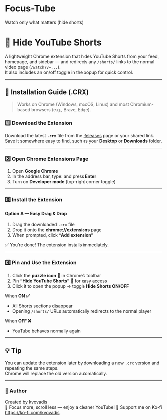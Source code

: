 # Focus-Tube
Watch only what matters (hide shorts).


# 🧩 Hide YouTube Shorts

A lightweight Chrome extension that hides YouTube Shorts from your feed, homepage, and sidebar — and redirects any `/shorts/` links to the normal video page (`/watch?v=...`).  
It also includes an on/off toggle in the popup for quick control.

---

## 🚀 Installation Guide (.CRX)

> Works on Chrome (Windows, macOS, Linux) and most Chromium-based browsers (e.g., Brave, Edge).

### 1️⃣ Download the Extension
Download the latest **`.crx`** file from the [Releases](../../releases) page or your shared link.  
Save it somewhere easy to find, such as your **Desktop** or **Downloads** folder.

---

### 2️⃣ Open Chrome Extensions Page
1. Open **Google Chrome**
2. In the address bar, type: and press **Enter**
3. Turn on **Developer mode** (top-right corner toggle)

---

### 3️⃣ Install the Extension

#### Option A — Easy Drag & Drop
1. Drag the downloaded `.crx` file  
2. Drop it onto the **chrome://extensions** page  
3. When prompted, click **“Add extension”**

✅ You’re done! The extension installs immediately.

---


### 4️⃣ Pin and Use the Extension
1. Click the **puzzle icon** 🔧 in Chrome’s toolbar  
2. Pin **“Hide YouTube Shorts”** 📌 for easy access  
3. Click it to open the popup → toggle **Hide Shorts ON/OFF**

When **ON ✅**  
- All Shorts sections disappear  
- Opening `/shorts/` URLs automatically redirects to the normal player  

When **OFF ❌**  
- YouTube behaves normally again  

---

## 💡 Tip
You can update the extension later by downloading a new `.crx` version and repeating the same steps.  
Chrome will replace the old version automatically.

---

### 🧠 Author
Created by kvovadis  
🖤 Focus more, scroll less — enjoy a cleaner YouTube!
💖 Support me on Ko-fi https://ko-fi.com/kvovadis
